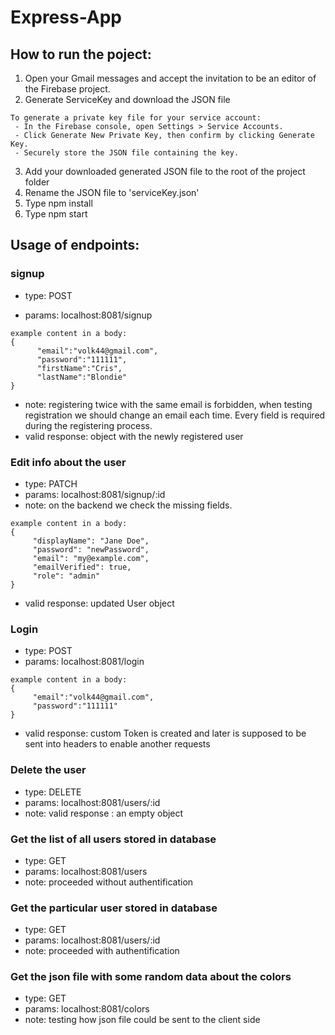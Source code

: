 # Express-App
## How to run the poject:

1. Open your Gmail messages and accept the invitation to be an editor of the Firebase project.
2. Generate ServiceKey and download the JSON file

```
To generate a private key file for your service account:
 - In the Firebase console, open Settings > Service Accounts.
 - Click Generate New Private Key, then confirm by clicking Generate Key.
 - Securely store the JSON file containing the key. 
```
3. Add your downloaded generated JSON file to the root of the project folder
4. Rename the JSON file to 'serviceKey.json'
5. Type npm install
6. Type npm start


## Usage of endpoints:
###  signup

* type: POST 

* params:  localhost:8081/signup
```
example content in a body: 
{
      "email":"volk44@gmail.com",
      "password":"111111",
      "firstName":"Cris",
      "lastName":"Blondie"
}
```
* note: registering twice with the same email is forbidden, when testing registration we should change an email each time. Every field is required during the registering process.
* valid response: object with the newly registered user

### Edit info about the user
* type: PATCH
* params: localhost:8081/signup/:id
* note: on the backend we check the missing fields. 
```
example content in a body: 
{
     "displayName": "Jane Doe",
     "password": "newPassword",
     "email": "my@example.com",
     "emailVerified": true,
     "role": "admin"
}
```
* valid response:  updated User object

### Login
* type: POST
* params: localhost:8081/login
```
example content in a body: 
{
     "email":"volk44@gmail.com",
     "password":"111111"
}
```
* valid response:  custom Token is created and later is supposed to be sent into headers to enable another requests


### Delete the user
* type: DELETE
* params: localhost:8081/users/:id
* note: valid response : an empty object


### Get the list of all users stored in database
* type: GET
* params: localhost:8081/users
* note: proceeded without authentification

### Get the particular user stored in database  
* type: GET
* params: localhost:8081/users/:id
* note: proceeded with authentification

### Get the json file with some random data about the colors  
* type: GET
* params: localhost:8081/colors
* note: testing how json file could be sent to the client side


